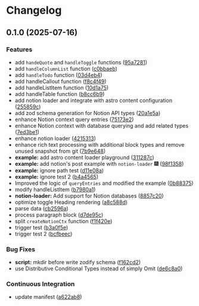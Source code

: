 # Changelog

## 0.1.0 (2025-07-16)


### Features

* add `handeQuote` and `handleToggle` functions ([95a7281](https://github.com/Liumingxun/notion-loader/commit/95a728196b3b549a2767ad11b79218873a1b6d0e))
* add `handleColumnList` function ([c0bbaeb](https://github.com/Liumingxun/notion-loader/commit/c0bbaebab9d70be1a8f58da95bffbbc0feaab134))
* add `handleTodo` function ([03d4eb4](https://github.com/Liumingxun/notion-loader/commit/03d4eb4cb5c4ebeae13ed35385f3449c1ae4b18c))
* add handleCallout function ([f8c4f49](https://github.com/Liumingxun/notion-loader/commit/f8c4f491318defa7165e3212c265f1c149c4e9d4))
* add handleListItem function ([10d1a75](https://github.com/Liumingxun/notion-loader/commit/10d1a755adc959bf268f5de435a583b927be40f7))
* add handleTable function ([b8cc6b9](https://github.com/Liumingxun/notion-loader/commit/b8cc6b9a3a1bb7095e2add2cad69be91ca477d35))
* add notion loader and integrate with astro content configuration ([255859c](https://github.com/Liumingxun/notion-loader/commit/255859cea2515bdfa19ce1d5f4b423f5f023355a))
* add zod schema generation for Notion API types ([20a1e5a](https://github.com/Liumingxun/notion-loader/commit/20a1e5a5d4b994c17aec680f7c85b11d34842332))
* enhance Notion context query entries ([75173e2](https://github.com/Liumingxun/notion-loader/commit/75173e26d2a63afde1f68e8a342c74fcbdab26b0))
* enhance Notion context with database querying and add related types ([7ed3be1](https://github.com/Liumingxun/notion-loader/commit/7ed3be12e5acd7e7e238ceec2af2f060645c0b48))
* enhance notion loader ([4215313](https://github.com/Liumingxun/notion-loader/commit/42153135525d41f0dbd20e5ffaca35eeb370229f))
* enhance rich text processing with additional block types and remove unused snapshot from git ([7b9e648](https://github.com/Liumingxun/notion-loader/commit/7b9e64886de6c3c8e462138b6d85a2b0c0a71956))
* **example:** add astro content loader playground ([311287c](https://github.com/Liumingxun/notion-loader/commit/311287ce4d78a38cfea32ea4275e5ae3c87a1437))
* **example:** add notion's post example with `notion-loader` 🎆 ([98f1358](https://github.com/Liumingxun/notion-loader/commit/98f13584e069ab1cadead8e69de7db92990dd58a))
* **example:** ignore path test ([d11e08a](https://github.com/Liumingxun/notion-loader/commit/d11e08aef03770aefbcba2c0abf61bfc9bbcaa23))
* **example:** ignore test 2 ([b4a4565](https://github.com/Liumingxun/notion-loader/commit/b4a4565738fa073a171cbd2269ed1f8f0b768a7a))
* Improved the logic of `queryEntries` and modified the example ([0b88375](https://github.com/Liumingxun/notion-loader/commit/0b88375590621af4a6d2b764730fdba5701ff363))
* modify handleListItem ([b7980a1](https://github.com/Liumingxun/notion-loader/commit/b7980a1bf3e5e6846e9d9bf6a0311816f9721d15))
* **notion-loader:** Add support for Notion databases ([8857c20](https://github.com/Liumingxun/notion-loader/commit/8857c20a8fcea35e98382986f4c5c4f73e93eb05))
* optimize toggle Heading rendering ([a8c588d](https://github.com/Liumingxun/notion-loader/commit/a8c588dc2108edd14aed102d40929d0cf60b4168))
* parse data ([cb2596a](https://github.com/Liumingxun/notion-loader/commit/cb2596aae1a0c4fdc02bdb880f6f9b1bd928987f))
* process paragraph block ([d7de95c](https://github.com/Liumingxun/notion-loader/commit/d7de95c5804ffa96acda1175db27cb7a52bcf7e3))
* split `createNotionCtx` function ([f1f420e](https://github.com/Liumingxun/notion-loader/commit/f1f420e30de018f96b13f3f2e18cc9adbf2ca049))
* trigger test ([b3a0f5e](https://github.com/Liumingxun/notion-loader/commit/b3a0f5e7ebd1f4719336d12ef975a23e3b3d3a16))
* trigger test 2 ([bcfbeec](https://github.com/Liumingxun/notion-loader/commit/bcfbeecbf2a6b77ad8e138d3d2bb23da8107e652))


### Bug Fixes

* **script:** mkdir before write zodify schema ([f162cd2](https://github.com/Liumingxun/notion-loader/commit/f162cd23329ea2b44d302142c379e980cc2ffca5))
* use Distributive Conditional Types instead of simply Omit ([de6c8a0](https://github.com/Liumingxun/notion-loader/commit/de6c8a0b5d7e972201a1c271d8f7faf8f71a20ff))


### Continuous Integration

* update manifest ([a622ab8](https://github.com/Liumingxun/notion-loader/commit/a622ab8a27ae75d204a3b812980382e52e909509))
